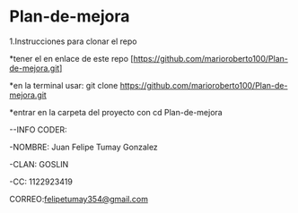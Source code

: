 # Plan-de-mejora

1.Instrucciones para clonar el repo

*tener el en enlace de este repo [https://github.com/marioroberto100/Plan-de-mejora.git]


*en la terminal usar: git clone https://github.com/marioroberto100/Plan-de-mejora.git 


*entrar en la carpeta del proyecto con cd Plan-de-mejora


--INFO CODER:

-NOMBRE: Juan Felipe Tumay Gonzalez


-CLAN: GOSLIN


-CC: 1122923419


CORREO:felipetumay354@gmail.com
